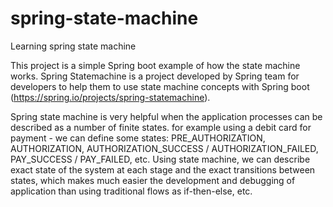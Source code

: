 # spring-state-machine
Learning spring state machine

This project is a simple Spring boot example of how the state machine works. Spring Statemachine is a project developed by Spring team for developers to help them to use state machine concepts with Spring boot (https://spring.io/projects/spring-statemachine).

Spring state machine is very helpful when the application processes can be described as a number of finite states. for example using a debit card for payment - we can define some states: PRE_AUTHORIZATION, AUTHORIZATION, AUTHORIZATION_SUCCESS / AUTHORIZATION_FAILED, PAY_SUCCESS / PAY_FAILED, etc. Using state machine, we can describe exact state of the system at each stage and the exact transitions between states, which makes much easier the development and debugging of application than using traditional flows as if-then-else, etc.
